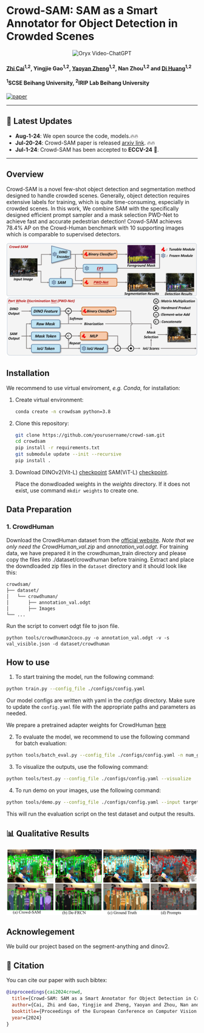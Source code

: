 
# Crowd-SAM: SAM as a Smart Annotator for Object Detection in Crowded Scenes
<p align="center">
    <img src="https://i.imgur.com/waxVImv.png" alt="Oryx Video-ChatGPT">
</p>

#### [Zhi Cai](https://github.com/FelixCaae)<sup>1,2</sup>, Yingjie Gao<sup>1,2</sup>, [Yaoyan Zheng](https://github.com/BUAAHugeGun)<sup>1,2</sup>, Nan Zhou<sup>1,2</sup> and [Di Huang](https://irip.buaa.edu.cn/dihuang/index.html)<sup>1,2</sup>


#### **<sup>1</sup>SCSE Beihang University, <sup>2</sup>IRIP Lab Beihang University**



[![paper](https://img.shields.io/badge/arXiv-Paper-<COLOR>.svg)](https://arxiv.org/abs/2407.11464)

---

## 📢 Latest Updates
- **Aug-1-24**: We open source the code, models.🔥🔥
- **Jul-20-24**: Crowd-SAM paper is released [arxiv link](https://arxiv.org/abs/2407.11464). 🔥🔥
- **Jul-1-24**: Crowd-SAM has been accepted to **ECCV-24** 🎉. 
---



##  Overview
Crowd-SAM is a novel few-shot object detection and segmentation method designed to handle crowded scenes.  Generally, object detection requires extensive labels for
 training, which is quite time-consuming, especially in crowded scenes. In this work, We combine SAM with the specifically designed efficient prompt  sampler and a mask selection PWD-Net to achieve fast and accurate pedestrian detection! Crowd-SAM achieves 78.4\% AP on the Crowd-Human benchmark with 10 supporting images which is comparable to supervised detectors. 


![PDF Page](figures/fig1.jpg)
##  Installation
We recommend to use virtual enviroment, *e.g. Conda*,  for installation:
1. Create virtual environment:
   ```bash
   conda create -n crowdsam python=3.8
   ```

2. Clone this repository:
   ```bash
   git clone https://github.com/yourusername/crowd-sam.git
   cd crowdsam
   pip install -r requirements.txt
   git submodule update --init --recursive
   pip install .
   ```
3. Download 
    DINOv2(Vit-L) [checkpoint](https://dl.fbaipublicfiles.com/dinov2/dinov2_vitl14/dinov2_vitl14_pretrain.pth)
    SAM(ViT-L) [checkpoint](https://dl.fbaipublicfiles.com/segment_anything/sam_vit_l_0b3195.pth).
     
    Place the donwdloaded weights in the  *weights* directory. If it does not exist, use command ``` mkdir weights ``` to create one.
   
## Data Preparation
### 1. CrowdHuman

Download the CrowdHuman dataset from the [official website](https://www.crowdhuman.org/download.html). *Note that we only need the CrowdHuman_val.zip* and *annotation_val.odgt*. For training data, we have prepared it in the crowdhuman_train directory and please copy the files into ./dataset/crowdhuman before training.
Extract and place the downdloaded zip files in the `dataset` directory and it should look like this:

```
crowdsam/
├── dataset/
│   └── crowdhuman/
│       ├── annotation_val.odgt
│       ├── Images
└── ...
```

Run the script to convert odgt file to json file.
```
python tools/crowdhuman2coco.py -o annotation_val.odgt -v -s val_visible.json -d dataset/crowdhuman
```
##  How to use
1.  To start training the model, run the following command:
```bash
python train.py --config_file ./configs/config.yaml
```
Our model configs are written with yaml in the *configs* directory. Make sure to update the `config.yaml` file with the appropriate paths and parameters as needed.

We prepare a pretrained adapter weights for CrowdHuman [here](https://drive.google.com/file/d/18034Wbd_Q01W0eBxlOuh4VzuOIob_eqy/view?usp=sharing) 

2. To evaluate the model, we recommend to use the following command for batch evaluation:
```bash
python tools/batch_eval.py --config_file ./configs/config.yaml -n num_gpus
```

3. To visualize the outputs, use the following command:
```bash
python tools/test.py --config_file ./configs/config.yaml --visualize
```

4. To run demo on your images, use the following command:
```bash
python tools/demo.py --config_file ./configs/config.yaml --input target_directory
```


This will run the evaluation script on the test dataset and output the results.
##  📊 Qualitative Results
![qual](figures/qual_comp.png)
<!-- ![demo2](figures/demo_2.jpg) -->

## Acknowlegement
We build our project based on the segment-anything and dinov2.

## 📜 Citation
You can cite our paper with such bibtex:
```bibtex
@inproceedings{cai2024crowd,
  title={Crowd-SAM: SAM as a Smart Annotator for Object Detection in Crowded Scenes},
  author={Cai, Zhi and Gao, Yingjie and Zheng, Yaoyan and Zhou, Nan and Huang, Di},
  booktitle={Proceedings of the European Conference on Computer Vision (ECCV)},
  year={2024}
}
```
